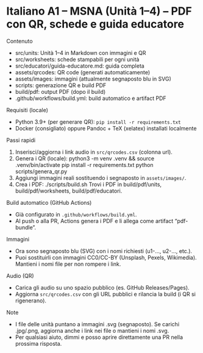 # Italiano A1 – MSNA (Unità 1–4) – PDF con QR, schede e guida educatore

Contenuto
- src/units: Unità 1–4 in Markdown con immagini e QR
- src/worksheets: schede stampabili per ogni unità
- src/educatori/guida-educatore.md: guida completa
- assets/qrcodes: QR code (generati automaticamente)
- assets/images: immagini (attualmente segnaposto blu in SVG)
- scripts: generazione QR e build PDF
- build/pdf: output PDF (dopo il build)
- .github/workflows/build.yml: build automatico e artifact PDF

Requisiti (locale)
- Python 3.9+ (per generare QR): `pip install -r requirements.txt`
- Docker (consigliato) oppure Pandoc + TeX (xelatex) installati localmente

Passi rapidi
1) Inserisci/aggiorna i link audio in `src/qrcodes.csv` (colonna url).
2) Genera i QR (locale):
   python3 -m venv .venv && source .venv/bin/activate
   pip install -r requirements.txt
   python scripts/genera_qr.py
3) Aggiungi immagini reali sostituendo i segnaposto in `assets/images/`.
4) Crea i PDF:
   ./scripts/build.sh
   Trovi i PDF in build/pdf/units, build/pdf/worksheets, build/pdf/educatori.

Build automatico (GitHub Actions)
- Già configurato in `.github/workflows/build.yml`.
- Al push o alla PR, Actions genera i PDF e li allega come artifact “pdf-bundle”.

Immagini
- Ora sono segnaposto blu (SVG) con i nomi richiesti (u1-…, u2-…, etc.).
- Puoi sostituirli con immagini CC0/CC-BY (Unsplash, Pexels, Wikimedia). Mantieni i nomi file per non rompere i link.

Audio (QR)
- Carica gli audio su uno spazio pubblico (es. GitHub Releases/Pages).
- Aggiorna `src/qrcodes.csv` con gli URL pubblici e rilancia la build (i QR si rigenerano).

Note
- I file delle unità puntano a immagini .svg (segnaposto). Se carichi .jpg/.png, aggiorna anche i link nei file o mantieni i nomi .svg.
- Per qualsiasi aiuto, dimmi e posso aprire direttamente una PR nella prossima risposta.